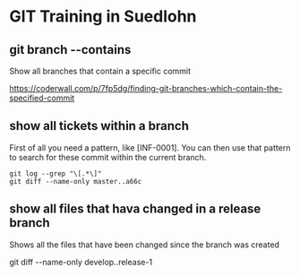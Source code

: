 # GIT Training in Suedlohn 
## git branch --contains 

Show all branches that contain a specific commit

https://coderwall.com/p/7fp5dg/finding-git-branches-which-contain-the-specified-commit

## show all tickets within a branch 

First of all you need a pattern, like [INF-0001].
You can then use that pattern to search for these commit within the current branch.

```
git log --grep "\[.*\]"
git diff --name-only master..a66c
```
## show all files that hava changed in a release branch 

Shows all the files that have been changed since the branch was created 

git diff --name-only develop..release-1
